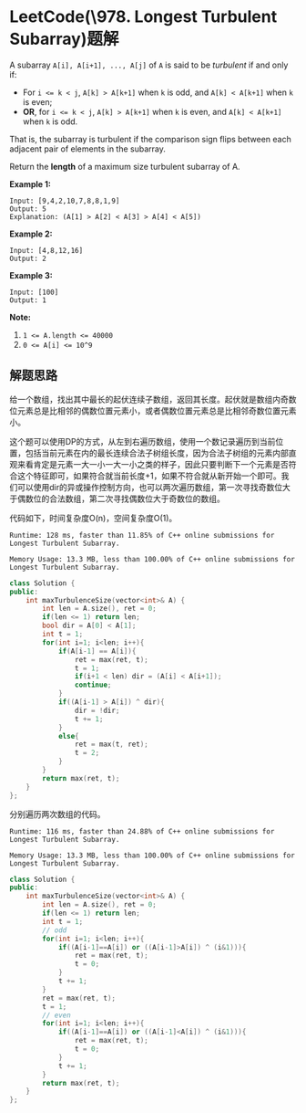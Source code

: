 # LeetCode(\978. Longest Turbulent Subarray)题解

A subarray `A[i], A[i+1], ..., A[j]` of `A` is said to be *turbulent* if and only if:

- For `i <= k < j`, `A[k] > A[k+1]` when `k` is odd, and `A[k] < A[k+1]` when `k` is even;
- **OR**, for `i <= k < j`, `A[k] > A[k+1]` when `k` is even, and `A[k] < A[k+1]` when `k` is odd.

That is, the subarray is turbulent if the comparison sign flips between each adjacent pair of elements in the subarray.

Return the **length** of a maximum size turbulent subarray of A.

 

**Example 1:**

```
Input: [9,4,2,10,7,8,8,1,9]
Output: 5
Explanation: (A[1] > A[2] < A[3] > A[4] < A[5])
```

**Example 2:**

```
Input: [4,8,12,16]
Output: 2
```

**Example 3:**

```
Input: [100]
Output: 1
```

 

**Note:**

1. `1 <= A.length <= 40000`
2. `0 <= A[i] <= 10^9`

## 解题思路

给一个数组，找出其中最长的起伏连续子数组，返回其长度。起伏就是数组内奇数位元素总是比相邻的偶数位置元素小，或者偶数位置元素总是比相邻奇数位置元素小。

这个题可以使用DP的方式，从左到右遍历数组，使用一个数记录遍历到当前位置，包括当前元素在内的最长连续合法子树组长度，因为合法子树组的元素内部直观来看肯定是元素一大一小一大一小之类的样子，因此只要判断下一个元素是否符合这个特征即可，如果符合就当前长度+1，如果不符合就从新开始一个即可。我们可以使用dir的异或操作控制方向，也可以两次遍历数组，第一次寻找奇数位大于偶数位的合法数组，第二次寻找偶数位大于奇数位的数组。

代码如下，时间复杂度O(n)，空间复杂度O(1)。

`Runtime: 128 ms, faster than 11.85% of C++ online submissions for Longest Turbulent Subarray.`

`Memory Usage: 13.3 MB, less than 100.00% of C++ online submissions for Longest Turbulent Subarray.`

```c++
class Solution {
public:
    int maxTurbulenceSize(vector<int>& A) {
        int len = A.size(), ret = 0;
        if(len <= 1) return len;
        bool dir = A[0] < A[1];
        int t = 1;
        for(int i=1; i<len; i++){
            if(A[i-1] == A[i]){
                ret = max(ret, t);
                t = 1;
                if(i+1 < len) dir = (A[i] < A[i+1]);
                continue;
            }
            if((A[i-1] > A[i]) ^ dir){
                dir = !dir;
                t += 1;
            }
            else{
                ret = max(t, ret);
                t = 2;
            }
        }
        return max(ret, t);
    }
};
```

 

分别遍历两次数组的代码。

`Runtime: 116 ms, faster than 24.88% of C++ online submissions for Longest Turbulent Subarray.`

`Memory Usage: 13.3 MB, less than 100.00% of C++ online submissions for Longest Turbulent Subarray.`

```c++
class Solution {
public:
    int maxTurbulenceSize(vector<int>& A) {
        int len = A.size(), ret = 0;
        if(len <= 1) return len;
        int t = 1;
        // odd
        for(int i=1; i<len; i++){
            if((A[i-1]==A[i]) or ((A[i-1]>A[i]) ^ (i&1))){
                ret = max(ret, t);
                t = 0;
            }   
            t += 1;
        }
        ret = max(ret, t);
        t = 1;
        // even
        for(int i=1; i<len; i++){
            if((A[i-1]==A[i]) or ((A[i-1]<A[i]) ^ (i&1))){
                ret = max(ret, t);
                t = 0;
            }   
            t += 1;
        }
        return max(ret, t);
    }
};
```

 

